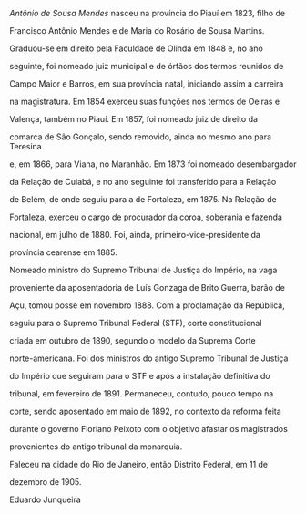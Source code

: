

*Antônio de Sousa Mendes* nasceu na província do Piauí em 1823, filho de

Francisco Antônio Mendes e de Maria do Rosário de Sousa Martins.



Graduou-se em direito pela Faculdade de Olinda em 1848 e, no ano

seguinte, foi nomeado juiz municipal e de órfãos dos termos reunidos de

Campo Maior e Barros, em sua província natal, iniciando assim a carreira

na magistratura. Em 1854 exerceu suas funções nos termos de Oeiras e

Valença, também no Piauí. Em 1857, foi nomeado juiz de direito da

comarca de São Gonçalo, sendo removido, ainda no mesmo ano para Teresina

e, em 1866, para Viana, no Maranhão. Em 1873 foi nomeado desembargador

da Relação de Cuiabá, e no ano seguinte foi transferido para a Relação

de Belém, de onde seguiu para a de Fortaleza, em 1875. Na Relação de

Fortaleza, exerceu o cargo de procurador da coroa, soberania e fazenda

nacional, em julho de 1880. Foi, ainda, primeiro-vice-presidente da

província cearense em 1885.



Nomeado ministro do Supremo Tribunal de Justiça do Império, na vaga

proveniente da aposentadoria de Luís Gonzaga de Brito Guerra, barão de

Açu, tomou posse em novembro 1888. Com a proclamação da República,

seguiu para o Supremo Tribunal Federal (STF), corte constitucional

criada em outubro de 1890, segundo o modelo da Suprema Corte

norte-americana. Foi dos ministros do antigo Supremo Tribunal de Justiça

do Império que seguiram para o STF e após a instalação definitiva do

tribunal, em fevereiro de 1891. Permaneceu, contudo, pouco tempo na

corte, sendo aposentado em maio de 1892, no contexto da reforma feita

durante o governo Floriano Peixoto com o objetivo afastar os magistrados

provenientes do antigo tribunal da monarquia.



Faleceu na cidade do Rio de Janeiro, então Distrito Federal, em 11 de

dezembro de 1905.



Eduardo Junqueira



